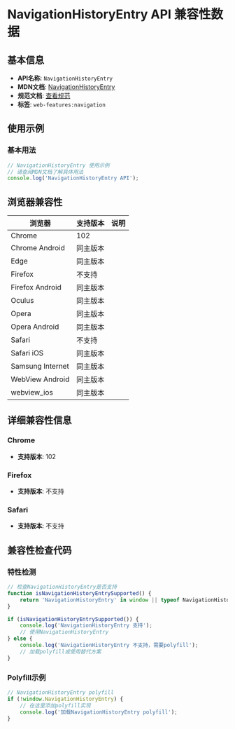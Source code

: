 # NavigationHistoryEntry API 兼容性数据

## 基本信息

- **API名称**: `NavigationHistoryEntry`
- **MDN文档**: [NavigationHistoryEntry](https://developer.mozilla.org/docs/Web/API/NavigationHistoryEntry)
- **规范文档**: [查看规范](https://html.spec.whatwg.org/multipage/nav-history-apis.html#the-navigationhistoryentry-interface)
- **标签**: `web-features:navigation`

## 使用示例

### 基本用法

```javascript
// NavigationHistoryEntry 使用示例
// 请查阅MDN文档了解具体用法
console.log('NavigationHistoryEntry API');
```

## 浏览器兼容性

| 浏览器 | 支持版本 | 说明 |
|--------|----------|------|
| Chrome | 102 |  |
| Chrome Android | 同主版本 |  |
| Edge | 同主版本 |  |
| Firefox | 不支持 |  |
| Firefox Android | 同主版本 |  |
| Oculus | 同主版本 |  |
| Opera | 同主版本 |  |
| Opera Android | 同主版本 |  |
| Safari | 不支持 |  |
| Safari iOS | 同主版本 |  |
| Samsung Internet | 同主版本 |  |
| WebView Android | 同主版本 |  |
| webview_ios | 同主版本 |  |

## 详细兼容性信息

### Chrome

- **支持版本**: 102

### Firefox

- **支持版本**: 不支持

### Safari

- **支持版本**: 不支持

## 兼容性检查代码

### 特性检测

```javascript
// 检查NavigationHistoryEntry是否支持
function isNavigationHistoryEntrySupported() {
    return 'NavigationHistoryEntry' in window || typeof NavigationHistoryEntry !== 'undefined';
}

if (isNavigationHistoryEntrySupported()) {
    console.log('NavigationHistoryEntry 支持');
    // 使用NavigationHistoryEntry
} else {
    console.log('NavigationHistoryEntry 不支持，需要polyfill');
    // 加载polyfill或使用替代方案
}
```

### Polyfill示例

```javascript
// NavigationHistoryEntry polyfill
if (!window.NavigationHistoryEntry) {
    // 在这里添加polyfill实现
    console.log('加载NavigationHistoryEntry polyfill');
}
```

